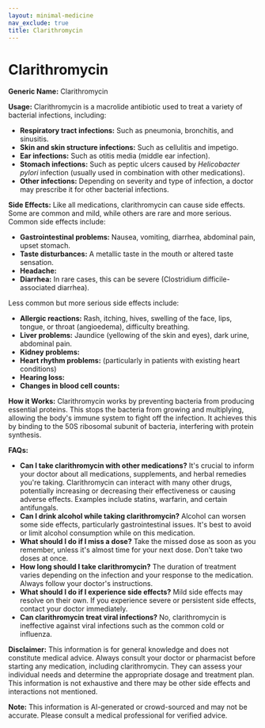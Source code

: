 ```yaml
---
layout: minimal-medicine
nav_exclude: true
title: Clarithromycin
---
```


# Clarithromycin

**Generic Name:** Clarithromycin

**Usage:** Clarithromycin is a macrolide antibiotic used to treat a variety of bacterial infections, including:

* **Respiratory tract infections:**  Such as pneumonia, bronchitis, and sinusitis.
* **Skin and skin structure infections:**  Such as cellulitis and impetigo.
* **Ear infections:**  Such as otitis media (middle ear infection).
* **Stomach infections:**  Such as peptic ulcers caused by *Helicobacter pylori* infection (usually used in combination with other medications).
* **Other infections:**  Depending on severity and type of infection, a doctor may prescribe it for other bacterial infections.


**Side Effects:** Like all medications, clarithromycin can cause side effects. Some are common and mild, while others are rare and more serious.  Common side effects include:

* **Gastrointestinal problems:**  Nausea, vomiting, diarrhea, abdominal pain, upset stomach.
* **Taste disturbances:**  A metallic taste in the mouth or altered taste sensation.
* **Headache:**
* **Diarrhea:**  In rare cases, this can be severe (Clostridium difficile-associated diarrhea).

Less common but more serious side effects include:

* **Allergic reactions:**  Rash, itching, hives, swelling of the face, lips, tongue, or throat (angioedema), difficulty breathing.
* **Liver problems:**  Jaundice (yellowing of the skin and eyes), dark urine, abdominal pain.
* **Kidney problems:**
* **Heart rhythm problems:** (particularly in patients with existing heart conditions)
* **Hearing loss:**
* **Changes in blood cell counts:**


**How it Works:** Clarithromycin works by preventing bacteria from producing essential proteins.  This stops the bacteria from growing and multiplying, allowing the body's immune system to fight off the infection.  It achieves this by binding to the 50S ribosomal subunit of bacteria, interfering with protein synthesis.


**FAQs:**

* **Can I take clarithromycin with other medications?**  It's crucial to inform your doctor about all medications, supplements, and herbal remedies you're taking. Clarithromycin can interact with many other drugs, potentially increasing or decreasing their effectiveness or causing adverse effects.  Examples include statins, warfarin, and certain antifungals.
* **Can I drink alcohol while taking clarithromycin?**  Alcohol can worsen some side effects, particularly gastrointestinal issues.  It's best to avoid or limit alcohol consumption while on this medication.
* **What should I do if I miss a dose?** Take the missed dose as soon as you remember, unless it's almost time for your next dose.  Don't take two doses at once.
* **How long should I take clarithromycin?**  The duration of treatment varies depending on the infection and your response to the medication.  Always follow your doctor's instructions.
* **What should I do if I experience side effects?**  Mild side effects may resolve on their own.  If you experience severe or persistent side effects, contact your doctor immediately.
* **Can clarithromycin treat viral infections?** No, clarithromycin is ineffective against viral infections such as the common cold or influenza.


**Disclaimer:** This information is for general knowledge and does not constitute medical advice.  Always consult your doctor or pharmacist before starting any medication, including clarithromycin. They can assess your individual needs and determine the appropriate dosage and treatment plan.  This information is not exhaustive and there may be other side effects and interactions not mentioned.


**Note:** This information is AI-generated or crowd-sourced and may not be accurate. Please consult a medical professional for verified advice.